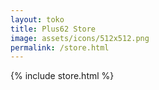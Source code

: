 ```yaml
---
layout: toko
title: Plus62 Store
image: assets/icons/512x512.png
permalink: /store.html
---
```


{% include store.html %}
